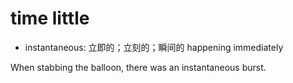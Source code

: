 # time little

- instantaneous: 立即的；立刻的；瞬间的 happening immediately

When stabbing the balloon, there was an instantaneous burst.
